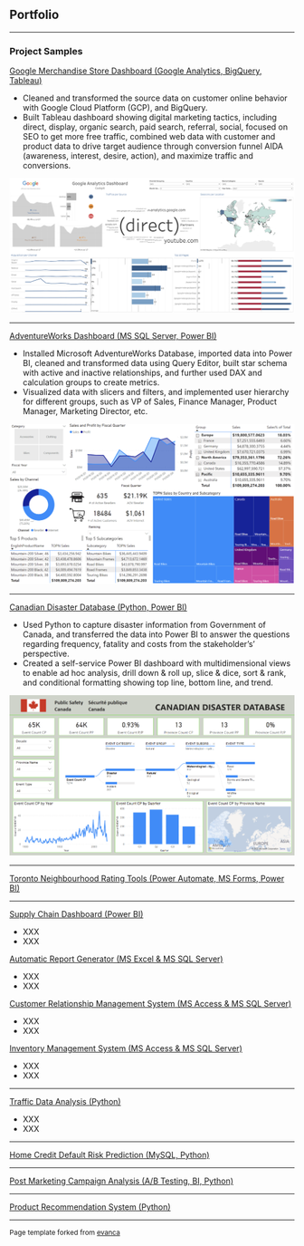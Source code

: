 ## Portfolio

---

### Project Samples

[Google Merchandise Store Dashboard (Google Analytics, BigQuery, Tableau)](https://public.tableau.com/app/profile/empfu/viz/GoogleMerchandiseStoreDashboard_16651030161410/GoogleAnalyticsDashboard)
- Cleaned and transformed the source data on customer online behavior with Google Cloud Platform (GCP), and BigQuery.
- Built Tableau dashboard showing digital marketing tactics, including direct, display, organic search, paid search, referral, social, focused on SEO to get more free traffic, combined web data with customer and product data to drive target audience through conversion funnel AIDA (awareness, interest, desire, action), and maximize traffic and conversions.


<img src="images/GMS Dashboard.png?raw=true"/>

---
[AdventureWorks Dashboard (MS SQL Server, Power BI)](https://github.com/empfudata/Projects/tree/main/Power%20BI%20-%20Adventure%20Works)
- Installed Microsoft AdventureWorks Database, imported data into Power BI, cleaned and transformed data using Query Editor, built star schema with active and inactive relationships, and further used DAX and calculation groups to create metrics.
- Visualized data with slicers and filters, and implemented user hierarchy for different groups, such as VP of Sales, Finance Manager, Product Manager, Marketing Director, etc.


<img src="images/AW Dashboard.png?raw=true"/>

---
[Canadian Disaster Database (Python, Power BI)](https://github.com/empfudata/Projects/tree/main/Power%20BI%20-%20Canada%20Disaster%20Database)
- Used Python to capture disaster information from Government of Canada, and transferred the data into Power BI to answer the questions regarding frequency, fatality and costs from the stakeholder’s’ perspective.
-	Created a self-service Power BI dashboard with multidimensional views to enable ad hoc analysis, drill down & roll up, slice & dice, sort & rank, and conditional formatting showing top line, bottom line, and trend.


<img src="images/CDD Dashboard.png?raw=true"/>

---
[Toronto Neighbourhood Rating Tools (Power Automate, MS Forms, Power BI)](https://github.com/empfudata/Projects/tree/main/Power%20BI%20-%20Toronto%20Neighbourhood%20Rating%20Tools)


---
[Supply Chain Dashboard (Power BI)]()
-	XXX
-	XXX

[Automatic Report Generator (MS Excel & MS SQL Server)]()
-	XXX
-	XXX

[Customer Relationship Management System (MS Access & MS SQL Server)]()
-	XXX
-	XXX

[Inventory Management System (MS Access & MS SQL Server)]()
-	XXX
-	XXX


---
[Traffic Data Analysis (Python)](https://github.com/empfudata/Projects/tree/main/Python%20-%20Traffic%20Data%20Analysis)
-	XXX
- XXX

---
[Home Credit Default Risk Prediction (MySQL, Python)](https://github.com/empfudata/Projects/tree/main/Python%20-%20Home%20Credit%20Default%20Risk%20Prediction%20)



---
[Post Marketing Campaign Analysis (A/B Testing, BI, Python)](https://github.com/empfudata/Projects/tree/main/Python%20-%20Post%20Campaign%20Analytics)


---
[Product Recommendation System (Python)](https://github.com/empfudata/Projects/tree/main/Python%20-%20Product%20Recommendation%20System)



---
<p style="font-size:12px">Page template forked from <a href="https://github.com/evanca/quick-portfolio">evanca</a></p>
<!-- Remove above link if you don't want to attibute -->
